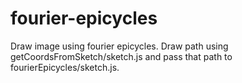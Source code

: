 # fourier-epicycles
Draw image using fourier epicycles. Draw path using getCoordsFromSketch/sketch.js and pass that path to fourierEpicycles/sketch.js.
